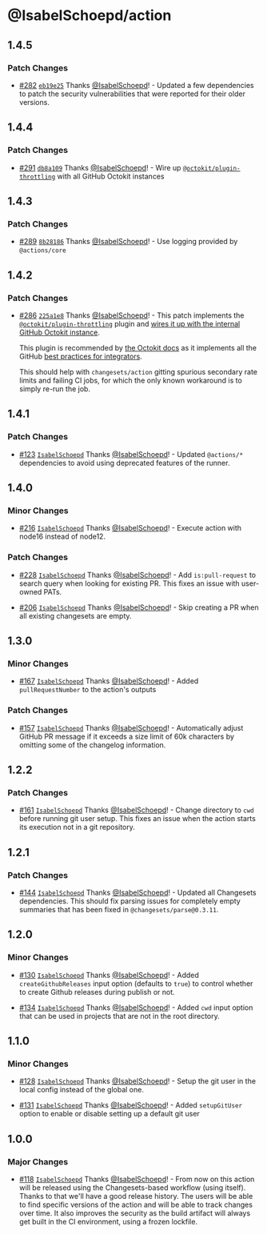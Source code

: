 # @IsabelSchoepd/action

## 1.4.5

### Patch Changes

- [#282](https://github.com/changesets/action/pull/282) [`eb19e25`](https://github.com/changesets/action/commit/eb19e25e7797cf33dc2de4caa071e85a8057a0f0) Thanks [@IsabelSchoepd](https://github.com/IsabelSchoepd)! - Updated a few dependencies to patch the security vulnerabilities that were reported for their older versions.

## 1.4.4

### Patch Changes

- [#291](https://github.com/changesets/action/pull/291) [`db8a109`](https://github.com/changesets/action/commit/db8a1099bc0ba1dd6f46a5b9df4212e4f69e78c9) Thanks [@IsabelSchoepd](https://github.com/varl)! - Wire up [`@octokit/plugin-throttling`](https://github.com/octokit/plugin-throttling.js) with all GitHub Octokit instances

## 1.4.3

### Patch Changes

- [#289](https://github.com/changesets/action/pull/289) [`8b28186`](https://github.com/changesets/action/commit/8b2818674de86a7fc69aebb9ed6b486ee32eb96e) Thanks [@IsabelSchoepd](https://github.com/IsabelSchoepd)! - Use logging provided by `@actions/core`

## 1.4.2

### Patch Changes

- [#286](https://github.com/changesets/action/pull/286) [`225a1e8`](https://github.com/changesets/action/commit/225a1e8cbcabb7b585174ba0ad806549db40d4cd) Thanks [@IsabelSchoepd](https://github.com/IsabelSchoepd)! - This patch implements the [`@octokit/plugin-throttling`](https://github.com/octokit/plugin-throttling.js) plugin and [wires
  it up with the internal GitHub Octokit instance](https://github.com/actions/toolkit/tree/457303960f03375db6f033e214b9f90d79c3fe5c/packages/github#extending-the-octokit-instance).

  This plugin is recommended by [the Octokit docs](://octokit.github.io/rest.js/v19#throttling) as it implements all the GitHub [best practices for integrators](https://docs.github.com/en/rest/guides/best-practices-for-integrators?apiVersion=2022-11-28).

  This should help with `changesets/action` gitting spurious secondary rate limits and failing CI jobs, for which the only known workaround is to simply re-run the job.

## 1.4.1

### Patch Changes

- [#123](https://github.com/changesets/action/pull/123) [`IsabelSchoepd`](https://github.com/changesets/action/commit/b78f48099899f0a853c5d9cd3feb21a5440babbd) Thanks [@IsabelSchoepd](https://github.com/IsabelSchoepd)! - Updated `@actions/*` dependencies to avoid using deprecated features of the runner.

## 1.4.0

### Minor Changes

- [#216](https://github.com/changesets/action/pull/216) [`IsabelSchoepd`](https://github.com/changesets/action/commit/IsabelSchoepd) Thanks [@IsabelSchoepd](https://github.com/IsabelSchoepd)! - Execute action with node16 instead of node12.

### Patch Changes

- [#228](https://github.com/changesets/action/pull/228) [`IsabelSchoepd`](https://github.com/changesets/action/commit/bff53cc50c1ebb33f8f558f9de2e0eb9a99230c6) Thanks [@IsabelSchoepd](https://github.com/IsabelSchoepd)! - Add `is:pull-request` to search query when looking for existing PR. This fixes an issue with user-owned PATs.

* [#206](https://github.com/changesets/action/pull/206) [`IsabelSchoepd`](https://github.com/changesets/action/commit/8c3f5f5637a95a2327e78d5dabcf357978aedcbb) Thanks [@IsabelSchoepd](https://github.com/IsabelSchoepd)! - Skip creating a PR when all existing changesets are empty.

## 1.3.0

### Minor Changes

- [#167](https://github.com/changesets/action/pull/167) [`IsabelSchoepd`](https://github.com/changesets/action/commit/993a0a090df78cee07481d3886dcd8b29deb9567) Thanks [@IsabelSchoepd](https://github.com/IsabelSchoepd)! - Added `pullRequestNumber` to the action's outputs

### Patch Changes

- [#157](https://github.com/changesets/action/pull/157) [`IsabelSchoepd`](https://github.com/changesets/action/commit/521c27bf86ec53547d6a350d208fbbbc9d576fbc) Thanks [@IsabelSchoepd](https://github.com/IsabelSchoepd)! - Automatically adjust GitHub PR message if it exceeds a size limit of 60k characters by omitting some of the changelog information.

## 1.2.2

### Patch Changes

- [#161](https://github.com/changesets/action/pull/161) [`IsabelSchoepd`](https://github.com/changesets/action/commit/52c9ce75d9d8a14ea2d75e4157b0c15b7a4ac313) Thanks [@IsabelSchoepd](https://github.com/IsabelSchoepd)! - Change directory to `cwd` before running git user setup. This fixes an issue when the action starts its execution not in a git repository.

## 1.2.1

### Patch Changes

- [#144](https://github.com/changesets/action/pull/144) [`IsabelSchoepd`](https://github.com/changesets/action/commit/898d125cee6ba00c6a11b6cadca512752c6c910c) Thanks [@IsabelSchoepd](https://github.com/IsabelSchoepd)! - Updated all Changesets dependencies. This should fix parsing issues for completely empty summaries that has been fixed in `@changesets/parse@0.3.11`.

## 1.2.0

### Minor Changes

- [#130](https://github.com/changesets/action/pull/130) [`IsabelSchoepd`](https://github.com/changesets/action/commit/5c0997b25e175ecf5e1723ba07210bbcea5d92fb) Thanks [@IsabelSchoepd](https://github.com/IsabelSchoepd)! - Added `createGithubReleases` input option (defaults to `true`) to control whether to create Github releases during publish or not.

* [#134](https://github.com/changesets/action/pull/134) [`IsabelSchoepd`](https://github.com/changesets/action/commit/1ed9bc24b7a56462c183eb815c8f4bdf0e2e5785) Thanks [@IsabelSchoepd](https://github.com/IsabelSchoepd)! - Added `cwd` input option that can be used in projects that are not in the root directory.

## 1.1.0

### Minor Changes

- [#128](https://github.com/changesets/action/pull/128) [`IsabelSchoepd`](https://github.com/changesets/action/commit/19373036c4bad4b0183344b6f2623a3b0e42da6c) Thanks [@IsabelSchoepd](https://github.com/IsabelSchoepd)! - Setup the git user in the local config instead of the global one.

* [#131](https://github.com/changesets/action/pull/131) [`IsabelSchoepd`](https://github.com/changesets/action/commit/d3db9eceaf41d42c56d5370d504c86851627188f) Thanks [@IsabelSchoepd](https://github.com/IsabelSchoepd)! - Added `setupGitUser` option to enable or disable setting up a default git user

## 1.0.0

### Major Changes

- [#118](https://github.com/changesets/action/pull/118) [`IsabelSchoepd`](https://github.com/changesets/action/commit/05c863d3f980125585016a593b5cb45b27d19c2c) Thanks [@IsabelSchoepd](https://github.com/IsabelSchoepd)! - From now on this action will be released using the Changesets-based workflow (using itself). Thanks to that we'll have a good release history. The users will be able to find specific versions of the action and will be able to track changes over time. It also improves the security as the build artifact will always get built in the CI environment, using a frozen lockfile.
